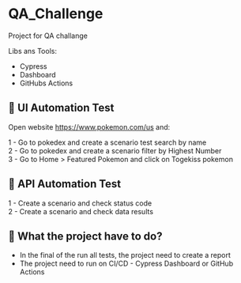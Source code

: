 # QA_Challenge

Project for QA challange 

Libs ans Tools:

- Cypress
- Dashboard
- GitHubs Actions


## 🎯 UI Automation Test

Open website https://www.pokemon.com/us and:

1 - Go to pokedex and create a scenario test search by name </br>
2 - Go to pokedex and create a scenario filter by Highest Number </br>
3 - Go to Home > Featured Pokemon and click on Togekiss pokemon </br>

## 🎯 API Automation Test 

1 - Create a scenario and check status code </br>
2 - Create a scenario and check data results </br>


## :rotating_light: What the project have to do? 

- In the final of the run all tests, the project need to create a report </br>
- The project need to run on CI/CD - Cypress Dashboard or GitHub Actions </br>



